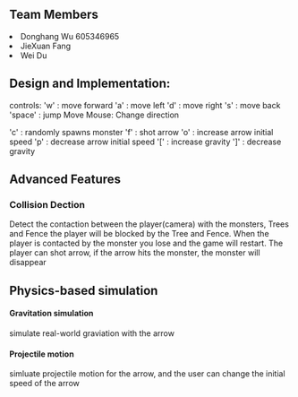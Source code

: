 ## Team Members

<li>Donghang Wu     605346965
<li>JieXuan Fang    
<li>Wei Du   


## Design and Implementation:
controls:
'w'     : move forward
'a'     : move left
'd'     : move right
's'     : move back
'space' : jump
Move Mouse: Change direction

'c'     : randomly spawns monster
'f'     : shot arrow
'o'     : increase arrow initial speed
'p'     : decrease arrow initial speed
'['     : increase gravity
']'     : decrease gravity


## Advanced Features

### Collision Dection
Detect the contaction between the player(camera) with the monsters, Trees and Fence
the player will be blocked by the Tree and Fence. When the player is contacted by
the monster you lose and the game will restart.
The player can shot arrow, if the arrow hits the monster, the monster will disappear


## Physics-based simulation
#### Gravitation simulation
simulate real-world graviation with the arrow

#### Projectile motion
simluate projectile motion for the arrow, and the user can change the initial
speed of the arrow